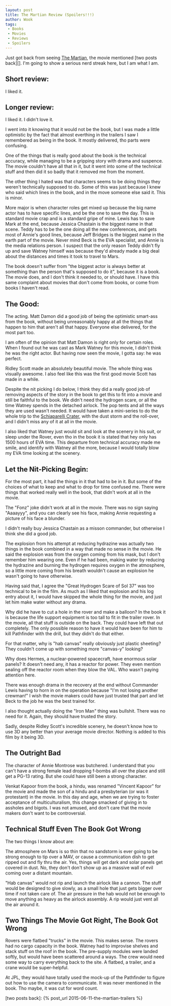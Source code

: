 ```yaml
---
layout: post
title: The Martian Review (Spoilers!!!)
author: Wook
tags:
 - Books
 - Movies
 - Reviews
 - Spoilers
---
```


Just got back from seeing [The Martian][], the movie mentioned
[two posts back][].  I'm going to show a serious nerd streak here, but I am what
I am.

## Short review:

 I liked it.

## Longer review:

I liked it.  I didn't love it.

I went into it knowing that it would not be the book, but I was made
a little optimistic by the fact that almost everthing in the trailers I saw I remembered
as being in the book.  It mostly delivered, tho parts were confusing.

One of the things that is really good about the book is the technical accuracy, while
managing to be a gripping story with drama and suspence.  The movie couldn't have all
that in it, but it went into some of the technical stuff and then did it so badly that
it removed me from the moment.

The other thing I hated was that characters seems to be doing things they weren't
technically supposed to do.  Some of this was just because I knew who said which
lines in the book, and in the move someone else said it.  This is minor.

More major is when character roles get mixed up because the big name actor has to have
specific lines, and be the one to save the day.  This is standard movie crap and is a
standard gripe of mine.  Lewis has
to save Mark at the end, because Jessica Chastain is the biggest name in that scene.
Teddy has to
be the one doing all the new conferences, and gets most of Annie's good lines, because
Jeff Bridges is the biggest name in the earth part of the movie.  Never mind
Beck is the EVA specialist, and Annie is the media relations person.  I suspect
that the only reason Teddy didn't fly up and save Watney himself was because they'd
already made a big deal about the distances and times it took to travel to Mars.

The book doesn't suffer from "the biggest actor is always better at something than
the person that's supposed to do it", because it is a book.  The movie does, and I
don't think it needed to, or should have.  I have this same complaint about movies
that don't come from books, or come from books I haven't read.

## The Good:

The acting.  Matt Damon did a good job of being the optimistic smart-ass from the
book, without being unreasonably happy at all the things that happen to him that
aren't all that happy.  Everyone else delivered, for the most part too.

I am often of the opinion that Matt Damon is right only for certain roles.  When
I found out he was cast as Mark Watney for this movie, I didn't think he was the
right actor.  But having now seen the movie, I gotta say: he was perfect.

Ridley Scott made an absolutely beautiful movie.  The whole thing was visually
awesome.  I also feel like this was the first good movie Scott has made in a while.

Despite the nit picking I do below, I think they did a really good job of removing
aspects of the story in the book to get this to fit into a movie and still be faithful
to the book.  We didn't need the hydrogen scare, or all the time Watney spends in the
detached airlock.  The pop tents and all the ways they are used wasn't needed.  It
would have taken a mini-series to do the whole trip to the [Schiaparelli Crater][], with
the dust storm and the roll-over, and I didn't miss any of it at all in the movie.

I also liked that Watney just would sit and look at the scenery in his suit, or sleep
under the Rover, even tho in the book it is stated that hey only has 1500 hours of
EVA time.  This departure from technical accuracy made me smile, and identify with
Watney all the more, because I would totally blow my EVA time looking at the scenery.

## Let the Nit-Picking Begin:

For the most part, it had the things in it that had to be in it.  But some of
the choices
of what to keep and what to drop for time confused me.  There were things
that worked really well in the book, that didn't work at all in the movie.

The "Fonz" joke didn't work at all in the movie.  There was no sign saying "Aaaayyy",
and you can clearly see his face, making Annie requesting a picture of his face a
blunder.

I didn't
really buy Jessica Chastain as a misson commander, but otherwise I think she did a
good job.

The explosion from his attempt at reducing hydrazine was actually two things in
the book combined in a way that made no sense in the movie.  He said the explosion
was from the
oxygen coming from his mask, but I don't remember him wearing one.  Even if he had
been, making water by reducing the hydrazine and burning the hydrogen requires
oxygen in the atmosphere, so a little more coming from his breath wouldn't cause an
explosion he wasn't going to have otherwise.

Having said that, I agree the "Great Hydrogen Scare of Sol 37" was too technical to
be in the film.  As much as I liked that explosion and his log entry about it, I
would have skipped the whole thing for the movie, and just let him make water without
any drama.

Why did he have to cut a hole in the rover and make a balloon?  In the book it is
because the life support equipment is too tall to fit in the trailer rover.  In
the movie,
all that stuff is outside on the back.  They could have left that out completely.
The only possible reason to have it would have been for him to kill Pathfinder with
the drill, but they didn't do that either.

For that matter, why is "hab canvas" really obviously just plastic sheeting?  They
couldn't come up with something more "canvas-y" looking?

Why does Hermes, a nuclear-powered spacecraft, have
enormous solar panels?  It doesn't need any, it has a reactor for power.
They even mention sealing off
the reactor room when they blow the VAL.  Who wasn't paying attention here.

There was enough drama in the recovery at the end without Commander Lewis having to
horn in on the operation because "I'm not losing another crewman!"  I wish the movie
makers could have just trusted that part and let Beck to the job he was the best
trained for.

I also thought actually doing the "Iron Man" thing was bullshit.  There was no
need for it.  Again, they should have trusted the story.

Sadly, despite Ridley Scott's incredible scenery, he doesn't know how to use 3D any
better than your average movie director.  Nothing is added to this film by it being 3D.

## The Outright Bad

The character of Annie Montrose was butchered.  I understand that you can't have a
strong female lead dropping f-bombs all over the place and still get a PG-13 rating.
But she could have still been a strong character.

Venkat Kapoor from the book, a hindu, was renamed "Vincent Kapoor" for the movie
and made the son of a hindu and a presbyterian (or was it protestant) in the movie.
In this day and age, when we are trying to
foster acceptance of multiculturalism, this change smacked of giving in to assholes
and bigots.  I was not amused, and don't care that the movie makers don't want to be
controversial.

## Technical Stuff Even The Book Got Wrong

The two things I know about are:

The atmosphere on Mars is so thin that no sandstorm is ever going to be strong
enough to tip over a MAV, or cause a communication dish to get ripped out and
fly thru the air.  Yes, things will get dark and solar panels get covered in dust.
No, they don't don't show up as a massive wall of evil coming over a distant
mountain.

"Hab canvas" would not rip and launch the airlock like a cannon.  The stuff would
be designed to give slowly, as a small hole that just gets bigger over time if
not taken care of.  The air pressure in the hab would not be enough to move anything
as heavy as the airlock assembly.  A rip would just vent all the air around it.

## Two Things The Movie Got Right, The Book Got Wrong

Rovers were flatbed "trucks" in the movie.  This makes sense.  The rovers had no cargo
capacity in the book.  Watney had to improvise shelves and stack stuff on the roof in
the book.  The pre-supply modules
were landed softly, but would have been scattered around a ways.  The crew would need
some way to carry everything back to the site.  A flatbed, a trailer, and a crane would
be super-helpful.

At JPL, they would have totally used the mock-up of the Pathfinder to figure out how
to use the camera to communicate.  It was never mentioned in the book.  Tho maybe, it
was cut for word count.


[Schiaparelli Crater]: https://en.wikipedia.org/wiki/Schiaparelli_%28Martian_crater%29
[The Martian]:     http://www.imdb.com/title/tt3659388/
[two posts back]:  {% post_url 2015-06-11-the-martian-trailers %}